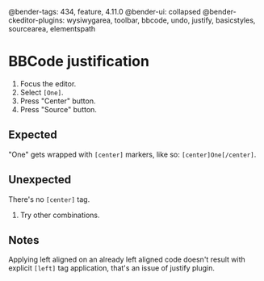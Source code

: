 @bender-tags: 434, feature, 4.11.0
@bender-ui: collapsed
@bender-ckeditor-plugins: wysiwygarea, toolbar, bbcode, undo, justify, basicstyles, sourcearea, elementspath

# BBCode justification

1. Focus the editor.
1. Select `[One]`.
1. Press "Center" button.
1. Press "Source" button.

  ## Expected

  "One" gets wrapped with `[center]` markers, like so: `[center]One[/center]`.

  ## Unexpected

  There's no `[center]` tag.

1. Try other combinations.

## Notes

Applying left aligned on an already left aligned code doesn't result with explicit `[left]` tag application, that's an issue of justify plugin.